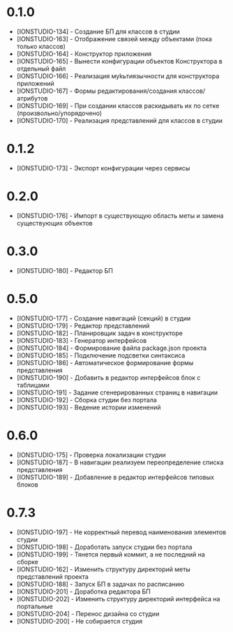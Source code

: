 # 0.1.0

* [IONSTUDIO-134] - Создание БП для классов в студии
* [IONSTUDIO-163] - Отображение связей между объектами (пока только классов)
* [IONSTUDIO-164] - Конструктор приложения
* [IONSTUDIO-165] - Вынести конфигурации объектов Конструктора в отдельный файл
* [IONSTUDIO-166] - Реализация муkьтиязычности для конструктора приложений
* [IONSTUDIO-167] - Формы редактирования/создания классов/атрибутов
* [IONSTUDIO-169] - При создании классов раскидывать их по сетке (произвольно/упорядочено)
* [IONSTUDIO-170] - Реализация представлений для классов в студии

# 0.1.2

* [IONSTUDIO-173] - Экспорт конфигурации через сервисы

# 0.2.0

* [IONSTUDIO-176] - Импорт в существующую область меты и замена существующих объектов

# 0.3.0

* [IONSTUDIO-180] - Редактор БП

# 0.5.0

* [IONSTUDIO-177] - Создание навигаций (секций) в студии
* [IONSTUDIO-179] - Редактор представлений
* [IONSTUDIO-182] - Планировщик задач в конструкторе
* [IONSTUDIO-183] - Генератор интерфейсов
* [IONSTUDIO-184] - Формирование файла package.json проекта
* [IONSTUDIO-185] - Подключение подсветки синтаксиса
* [IONSTUDIO-186] - Автоматическое формирование формы представления
* [IONSTUDIO-190] - Добавить в редактор интерфейсов блок с таблицами
* [IONSTUDIO-191] - Задание сгенерированных страниц в навигации
* [IONSTUDIO-192] - Сборка студии без портала
* [IONSTUDIO-193] - Ведение истории изменений

# 0.6.0

* [IONSTUDIO-175] - Проверка локализации студии
* [IONSTUDIO-187] - В навигации реализуем переопределение списка представления
* [IONSTUDIO-189] - Добавление в редактор интерфейсов типовых блоков

# 0.7.3

* [IONSTUDIO-197] - Не корректный перевод наименования элементов студии
* [IONSTUDIO-198] - Доработать запуск студии без портала
* [IONSTUDIO-199] - Тянется первый коммит, а не последний на сборке
* [IONSTUDIO-162] - Изменить структуру директорий меты представлений проекта
* [IONSTUDIO-188] - Запуск БП в задачах по расписанию
* [IONSTUDIO-201] - Доработка редактора БП
* [IONSTUDIO-202] - Изменить структуру директорий интерфейса на портальные
* [IONSTUDIO-204] - Перенос дизайна со студии
* [IONSTUDIO-200] - Не собирается студия